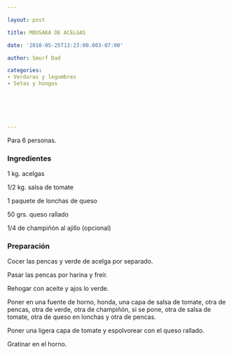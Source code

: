 ```yaml
---

layout: post

title: MOUSAKA DE ACELGAS

date: '2010-05-25T13:23:00.003-07:00'

author: Smurf Dad

categories:
- Verduras y legumbres
- Setas y hongos






---
```


Para 6 personas.

<h3>Ingredientes</h3>

1 kg. acelgas

1/2 kg. salsa de tomate

1 paquete de lonchas de queso

50 grs. queso rallado

1/4 de champiñón al ajillo (opcional)

<h3>Preparación</h3>

Cocer las pencas y verde de acelga por separado.

Pasar las pencas por harina y freír.

Rehogar con aceite y ajos lo verde.

Poner en una fuente de horno, honda, una capa de salsa de tomate, otra de pencas, otra de verde, otra de champiñón, si se pone, otra de salsa de tomate, otra de queso en lonchas y otra de pencas.

Poner una ligera capa de tomate y espolvorear con el queso rallado.

Gratinar en el horno.
